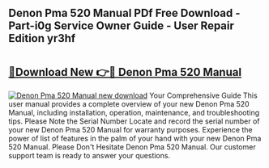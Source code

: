 ## Denon Pma 520 Manual PDf Free Download - Part-i0g Service Owner Guide - User Repair Edition yr3hf

# <h2><a href="http://cf24496.oget.top/?id=Denon+Pma+520+Manual">🔗Download New 👉🔴 Denon Pma 520 Manual</a></h2>

[![Denon Pma 520 Manual new download](https://i.imgur.com/5g1atiW.png)](http://cf24496.oget.top/?id=Denon+Pma+520+Manual)
Your Comprehensive Guide This user manual provides a complete overview of your new Denon Pma 520 Manual, including installation, operation, maintenance, and troubleshooting tips. Please Note the Serial Number Locate and record the serial number of your new Denon Pma 520 Manual for warranty purposes. Experience the power of list of features in the palm of your hand with your new Denon Pma 520 Manual. Please Don't Hesitate Denon Pma 520 Manual. Our customer support team is ready to answer your questions.
